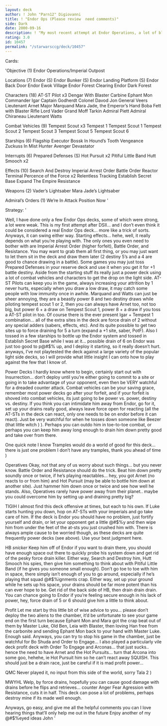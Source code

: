 ```yaml
---
layout: deck
author: ! John "Parn12" Digiovanni
title: ! "Endor Ops (Please review  need comments)"
side: Dark
date: 2000-09-16
description: ! "My most recent attempt at Endor Operations, a lot of black and blue for heavy ground control and draining."
rating: 3.0
id: 10457
permalink: "/starwarsccg/deck/10457"
---
```

Cards: 

'Objective (1)
Endor Operations/Imperial Outpost

Locations (7)
Endor (S)
Endor Bunker (S)
Endor Landing Platform (S)
Endor Back Door
Endor Ewok Village
Endor Forest Clearing
Endor Dark Forest

Characters (18)
AT-ST Pilot x3
Dengar With Blaster Carbine
Ephant Mon
Commander Igar
Captain Godherdt
Colonel Davod Jon
General Veers
Lieutenant Arnet
Major Marquand
Mara Jade, the Emperor’s Hand
Boba Fett with Blaster Rifle
Lord Vader
Grand Moff Tarkin
Admiral Piett
Admiral Chiraneau
Lieutenant Watts

Combat Vehicles (9)
Tempest Scout x3
Tempest 1
Tempest Scout 1
Tempest Scout 2
Tempest Scout 3
Tempest Scout 5
Tempest Scout 6

Starships (6)
Flagship Executor
Bossk In Hound’s Tooth
Vengeance
Zuckuss In Mist Hunter
Avenger
Devastator

Interrupts (6)
Prepared Defenses (S)
Hot Pursuit x2
Pitiful Little Band
Hutt Smooch x2

Effects (10)
Search And Destroy
Imperial Arrest Order
Battle Order
Reactor Terminal
Percence of the Force x2
Relentless Tracking
Establish Secret Base
Expand The Empire
Resistance

Weapons (2)
Vader’s Lightsaber
Mara Jade’s Lightsaber

Admiral’s Orders (1)
We’re In Attack Position Now '

Strategy: '

Well, I have done only a few Endor Ops decks, some of which were strong, a lot were weak.  This is my first attempt after DSII... and I don’t even think it could be considered a real Endor Ops deck... more like a trick of sorts.  Anyways, it can swing either way.  Starting effects... hehe, well, it really depends on what you’re playing with.  The only ones you even need to bother with are Imperial Arrest Order (higher forfeit), Battle Order, and Resistance.  You may want to grab them all first thing, or you may just want to let them sit in the deck and draw them later (2 destiny 5’s and a 4 are good to chance drawing in a battle).  Some games you may just toss Prepared Defenses in your reserve deck and use it when you get it for +1 battle destiny.  Aside from the starting stuff its really just a power deck using a lot of combat vehicles and characters to get the drop on the light side.  AT-ST Pilots can keep you in the game, always increasing your attrition by 1 never hurts, especially when you draw a low draw, it may catch some people with low immunity once in awhile.  Marquand and Watts can just be sheer annoying, they are a beastly power 8 and two destiny draws while piloting tempest scout 1 or 2, then you can always have Arnet too, not too big, but power 6 + a draw on Tempest Scout 1, power 8 + a draw if you toss a AT-ST pilot in too.  Of course there is the ever present Igar + Tempest 1 combination... all of the extra sites in the deck are force drain of 2 without any special adders (sabers, effects, etc).  And its quite possible to get two sites up to force draining for 5 a turn (expand a +1 site, saber, PotF). Also I tossed in a few starships to bottle up the Endor system and tossed in Establish Secret Base while I was at it... possible drain of 6 on Endor was just too good to p@#$% up, and I deploy it starting, so it really doesn’t hurt.  anyways, I’ve not playtested the deck against a large variety of the popular light side decks, so I will provide what little insight I can onto how to play against the few that I know of.

Power Decks
I hardly know where to begin, certainly start out with Insurrection... don’t deploy until you’re either going to commit to a site or going in to take advantage of your opponent, even then be VERY watchful for a dreaded counter attack.  Combat vehicles can be your saving grace, remember most power decks go after your forfeit, and if your forfeit is shoved into combat vehicles, its just going to be power vs. power, destiny vs. destiny.  If you think you can intimidate him away from Endor, go for it, set up your drains really good, always leave force open for reacting (all the AT-STs in the deck can react, only one needs to be on endor before it can react).  Just be very watchful for when he tosses down someone like Beezer (that little witch ) ).  Perhaps you can outdo him in toe-to-toe combat, or perhaps you can keep him away long enough to drain him down pretty good and take over from there.

One quick note I know Tramples would do a world of good for this deck... there is just one problem I don’t have any tramples, thank you ahead of time )

Operatives
Okay, not that any of us worry about such things... but you never know.  Battle Order and Resistance should do the trick.  Beat him down pretty soundly once or twice, if he’s playing reactables... hey, you got Arnet (no reacts to or from him) and Hot Pursuit (may be able to bottle him down at another site).  Just hammer him down once or twice and see how well he stands.  Also, Operatives rarely have power away from their planet.. maybe you could overcome him by setting up and draining pretty big?

TIGIH
I almost find this deck offensive at times, but each to his own.  If Luke starts hunting you down, hop on AT-STs with your imperials and go take care of him.  If the deck is Endor you should have no problem, just fortify yourself and drain, or let your opponent get a little @#$%y and then wipe him from under the feet of the at-sts you just crushed him with.  There is always ample cause to be worried though, as these decks are quite frequently power decks (see above).  Use your best judgment here.

HB
*snicker* Keep him off of Endor if you want to drain there, you should have enough space out there to quickly probe his system down and get rid of the pesky force drain killer.  Either way, Search and Destroy him, Hutt Smooch his spies, then give him something to think about with Pitiful Little Band (if he gives you someone small enough).  Don’t go toe to toe with him in space, there simply isn’t enough of you to go around, especially if he’s playing that squad @#$%ignments crap.  Either way, set up your ground while he sets up his space, your drains should be far more potent than his can ever hope to be.  Get rid of the back side of HB, then drain drain drain.  You can chance going to Endor if you’re feeling secure enough in his lack of power, hey, force drain of 5 or 6 should give him a little to think about.

Profit
Let me start by this little bit of wise advice to you... please don’t deploy the two aliens to the chamber, it’d be unfortunate to see your game end on the first turn because Ephant Mon and Mara got the crap beat out of them by Master Luke, Old Ben, Leia with Blaster, then loving Han free from the carbonite and sending Ephant Mon back to your hand with Master Luke.  Enough said.  Anyways, you can try to stop his game in the chamber, just be watchful for Bo Shuda and Order to Engage... I also played a particularly vile deck profit deck with Order To Engage and Arconas... that just sucks.. hence the need to have Arnet and the Hot Pursuits... turn that Arcona into some goo, hehehe, ie Hot Pursuit him so he can’t react away  SQUISH.  This should just be a drain race, just be careful if it is mad profit power...

QMC
Never played it, no input from this side of the world, sorry Tala 2 )

MWYHL
Welp, by force drains, hopefully you can cause good damage with drains before he flips and retrieves... counter Anger Fear Agression with Resistance, cuts it in half.	This deck can pose a lot of problems, perhaps destroy mine if its made well enough.

Anyways, go easy, and give me all the helpful comments you can  I love hearing things that’ll only help me out in the future  Enjoy another of my @#$%eyed ideas
John '
